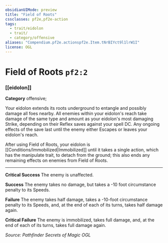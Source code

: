 ```yaml
---
obsidianUIMode: preview
title: "Field of Roots"
cssclasses: pf2e,pf2e-action
tags:
  - trait/eidolon
  - trait/
  - category/offensive
aliases: "Compendium.pf2e.actionspf2e.Item.tNrBIYct9l1lrW1I"
license: OGL
---
```

# Field of Roots `pf2:2`

### [[eidolon]]

**Category** offensive; 




Your eidolon extends its roots underground to entangle and possibly damage all foes nearby. All enemies within your eidolon's reach take damage of the same type and amount as your eidolon's most damaging Strike, depending on their Reflex saves against your spell DC. Any ongoing effects of the save last until the enemy either Escapes or leaves your eidolon's reach.

After using Field of Roots, your eidolon is [[Conditions/Immobilized|Immobilized]] until it takes a single action, which has the manipulate trait, to detach from the ground; this also ends any remaining effects on enemies from Field of Roots.

* * *

**Critical Success** The enemy is unaffected.

**Success** The enemy takes no damage, but takes a -10 foot circumstance penalty to its Speeds.

**Failure** The enemy takes half damage, takes a -10-foot circumstance penalty to its Speeds, and, at the end of each of its turns, takes half damage again.

**Critical Failure** The enemy is immobilized, takes full damage, and, at the end of each of its turns, takes full damage again.

*Source: Pathfinder Secrets of Magic*
*OGL*